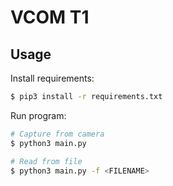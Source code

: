 # VCOM T1

## Usage

Install requirements:

```bash
$ pip3 install -r requirements.txt
```

Run program:

```bash
# Capture from camera
$ python3 main.py

# Read from file
$ python3 main.py -f <FILENAME>
```